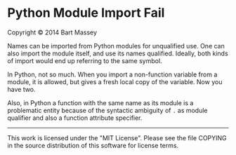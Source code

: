 # Python Module Import Fail
Copyright © 2014 Bart Massey

Names can be imported from Python modules for unqualified
use. One can also import the module itself, and use its
names qualified. Ideally, both kinds of import would end up
referring to the same symbol.

In Python, not so much. When you import a non-function
variable from a module, it is allowed, but gives a fresh
local copy of the variable. Now you have two.

Also, in Python a function with the same name as its module
is a problematic entity because of the syntactic ambiguity
of `.` as module qualifier and also a function attribute
specifier.

-----

This work is licensed under the "MIT License".  Please see
the file COPYING in the source distribution of this software
for license terms.
